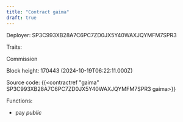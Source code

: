 ```yaml
---
title: "Contract gaima"
draft: true
---
```

Deployer: SP3C993XB28A7C6PC7ZD0JX5Y40WAXJQYMFM7SPR3

Traits:
 
Commission


Block height: 170443 (2024-10-19T06:22:11.000Z)

Source code: {{<contractref "gaima" SP3C993XB28A7C6PC7ZD0JX5Y40WAXJQYMFM7SPR3 gaima>}}

Functions:

* pay _public_

